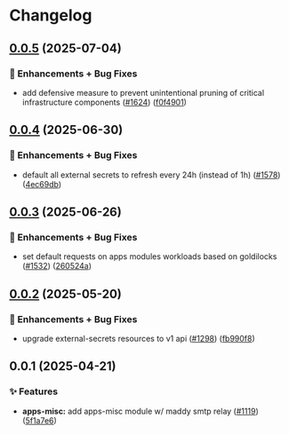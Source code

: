 # Changelog

## [0.0.5](https://github.com/ppat/homelab-ops-kubernetes-apps/compare/apps-misc-v0.0.4...apps-misc-v0.0.5) (2025-07-04)


### 🚀 Enhancements + Bug Fixes

* add defensive measure to prevent unintentional pruning of critical infrastructure components ([#1624](https://github.com/ppat/homelab-ops-kubernetes-apps/issues/1624)) ([f0f4901](https://github.com/ppat/homelab-ops-kubernetes-apps/commit/f0f4901cbab8f0f98876f5c881a823b96736d4b4))

## [0.0.4](https://github.com/ppat/homelab-ops-kubernetes-apps/compare/apps-misc-v0.0.3...apps-misc-v0.0.4) (2025-06-30)


### 🚀 Enhancements + Bug Fixes

* default all external secrets to refresh every 24h (instead of 1h) ([#1578](https://github.com/ppat/homelab-ops-kubernetes-apps/issues/1578)) ([4ec69db](https://github.com/ppat/homelab-ops-kubernetes-apps/commit/4ec69dbd9f0825da6b7b7d05e39d0f46ffb90bd0))

## [0.0.3](https://github.com/ppat/homelab-ops-kubernetes-apps/compare/apps-misc-v0.0.2...apps-misc-v0.0.3) (2025-06-26)


### 🚀 Enhancements + Bug Fixes

* set default requests on apps modules workloads based on goldilocks ([#1532](https://github.com/ppat/homelab-ops-kubernetes-apps/issues/1532)) ([260524a](https://github.com/ppat/homelab-ops-kubernetes-apps/commit/260524a93c1a6b4375b7cef39b098fa288b5fbb4))

## [0.0.2](https://github.com/ppat/homelab-ops-kubernetes-apps/compare/apps-misc-v0.0.1...apps-misc-v0.0.2) (2025-05-20)


### 🚀 Enhancements + Bug Fixes

* upgrade external-secrets resources to v1 api ([#1298](https://github.com/ppat/homelab-ops-kubernetes-apps/issues/1298)) ([fb990f8](https://github.com/ppat/homelab-ops-kubernetes-apps/commit/fb990f8259e828635e1fe5254a9fae4311276ac8))

## 0.0.1 (2025-04-21)


### ✨ Features

* **apps-misc:** add apps-misc module w/ maddy smtp relay ([#1119](https://github.com/ppat/homelab-ops-kubernetes-apps/issues/1119)) ([5f1a7e6](https://github.com/ppat/homelab-ops-kubernetes-apps/commit/5f1a7e61f52a59a7871cd90987170ba2905af212))
